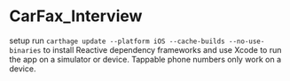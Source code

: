 # CarFax_Interview

setup
run `carthage update --platform iOS --cache-builds --no-use-binaries` to install Reactive dependency frameworks and use Xcode to run the app on a simulator or device.  Tappable phone numbers only work on a device.
